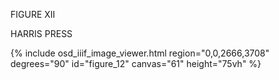 FIGURE XII

HARRIS PRESS

{% include osd_iiif_image_viewer.html region="0,0,2666,3708" degrees="90" id="figure_12" canvas="61" height="75vh" %}
